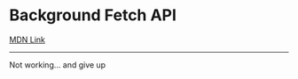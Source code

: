 # Background Fetch API

[MDN Link](https://developer.mozilla.org/en-US/docs/Web/API/Background_Fetch_API)

---

Not working... and give up